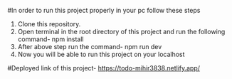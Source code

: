 #In order to run this project properly in your pc follow these steps

1. Clone this repository.
2. Open terminal in the root directory of this project and run the following command- npm install
3. After above step run the command- npm run dev
4. Now you will be able to run this project on your localhost

#Deployed link of this project- https://todo-mihir3838.netlify.app/

